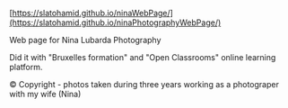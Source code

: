 [https://slatohamid.github.io/ninaWebPage/](https://slatohamid.github.io/ninaPhotographyWebPage/)

Web page for Nina Lubarda Photography

Did it with "Bruxelles formation" and "Open Classrooms" online learning platform.

© Copyright -  photos taken during three years working as a photograper with my wife (Nina)
